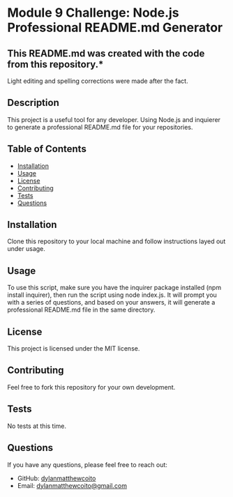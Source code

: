 
# Module 9 Challenge: Node.js Professional README.md Generator

## This README.md was created with the code from this repository.*
Light editing and spelling corrections were made after the fact.

## Description
This project is a useful tool for any developer. Using Node.js and inquierer to generate a professional README.md file for your repositories.

## Table of Contents
- [Installation](#installation)
- [Usage](#usage)
- [License](#license)
- [Contributing](#contributing)
- [Tests](#tests)
- [Questions](#questions)

## Installation
Clone this repository to your local machine and follow instructions layed out under usage.

## Usage
To use this script, make sure you have the inquirer package installed (npm install inquirer), then run the script using node index.js. It will prompt you with a series of questions, and based on your answers, it will generate a professional README.md file in the same directory.

## License
This project is licensed under the MIT license.

## Contributing
Feel free to fork this repository for your own development.

## Tests
No tests at this time.

## Questions
If you have any questions, please feel free to reach out:
- GitHub: [dylanmatthewcoito](https://github.com/dylanmatthewcoito)
- Email: dylanmatthewcoito@gmail.com
